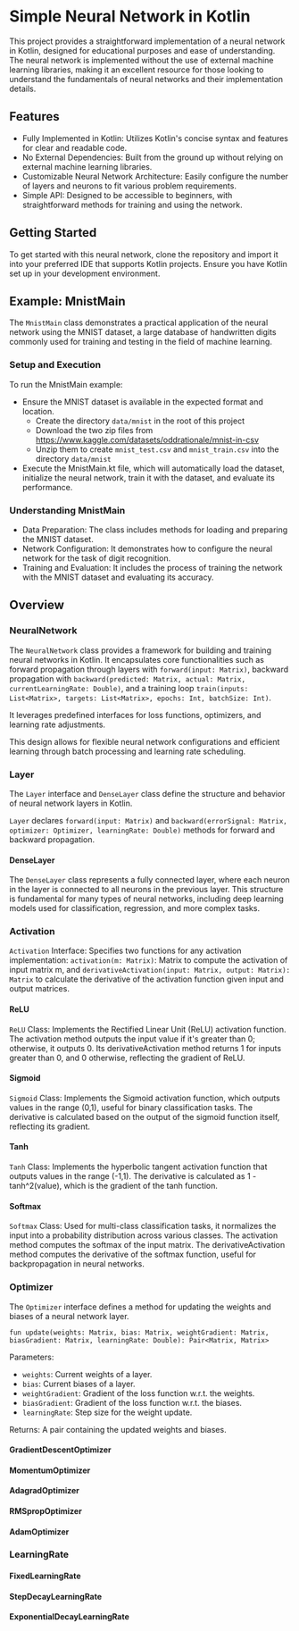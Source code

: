 # Simple Neural Network in Kotlin

This project provides a straightforward implementation of a neural network in Kotlin, designed for educational purposes and ease of understanding. The neural network is implemented without the use of external machine learning libraries, making it an excellent resource for those looking to understand the fundamentals of neural networks and their implementation details.

## Features
- Fully Implemented in Kotlin: Utilizes Kotlin's concise syntax and features for clear and readable code.
- No External Dependencies: Built from the ground up without relying on external machine learning libraries.
- Customizable Neural Network Architecture: Easily configure the number of layers and neurons to fit various problem requirements. 
- Simple API: Designed to be accessible to beginners, with straightforward methods for training and using the network.

## Getting Started

To get started with this neural network, clone the repository and import it into your preferred IDE that supports Kotlin projects. 
Ensure you have Kotlin set up in your development environment.

## Example: MnistMain

The `MnistMain` class demonstrates a practical application of the neural network using the MNIST dataset, a large database of handwritten digits commonly used for training and testing in the field of machine learning.

### Setup and Execution

To run the MnistMain example:

- Ensure the MNIST dataset is available in the expected format and location.
  - Create the directory `data/mnist` in the root of this project
  - Download the two zip files from https://www.kaggle.com/datasets/oddrationale/mnist-in-csv
  - Unzip them to create `mnist_test.csv` and `mnist_train.csv` into the directory `data/mnist`
-  Execute the MnistMain.kt file, which will automatically load the dataset, initialize the neural network, train it with the dataset, and evaluate its performance.

### Understanding MnistMain

- Data Preparation: The class includes methods for loading and preparing the MNIST dataset.
- Network Configuration: It demonstrates how to configure the neural network for the task of digit recognition.
- Training and Evaluation: It includes the process of training the network with the MNIST dataset and evaluating its accuracy.

## Overview

### NeuralNetwork

The `NeuralNetwork` class  provides a framework for building and training neural networks in Kotlin. 
It encapsulates core functionalities such as forward propagation through layers with `forward(input: Matrix)`, 
backward propagation with `backward(predicted: Matrix, actual: Matrix, currentLearningRate: Double)`, 
and a training loop `train(inputs: List<Matrix>, targets: List<Matrix>, epochs: Int, batchSize: Int)`. 

It leverages predefined interfaces for loss functions, optimizers, and learning rate adjustments. 

This design allows for flexible neural network configurations and efficient learning through batch processing and learning rate scheduling.


### Layer

The `Layer` interface and `DenseLayer` class define the structure and behavior of neural network layers in Kotlin. 

`Layer` declares `forward(input: Matrix)` and `backward(errorSignal: Matrix, optimizer: Optimizer, learningRate: Double)` methods for forward and backward propagation. 

#### DenseLayer

The `DenseLayer` class represents a fully connected layer, where each neuron in the layer is connected to all neurons in the previous layer. 
This structure is fundamental for many types of neural networks, including deep learning models used for classification, regression, and more complex tasks. 


### Activation

`Activation` Interface: Specifies two functions for any activation implementation: 
`activation(m: Matrix)`: Matrix to compute the activation of input matrix m, 
and `derivativeActivation(input: Matrix, output: Matrix): Matrix` to calculate the derivative of the activation function given input and output matrices.

#### ReLU

`ReLU` Class: Implements the Rectified Linear Unit (ReLU) activation function. 
The activation method outputs the input value if it's greater than 0; otherwise, it outputs 0. 
Its derivativeActivation method returns 1 for inputs greater than 0, and 0 otherwise, reflecting the gradient of ReLU.

#### Sigmoid

`Sigmoid` Class: Implements the Sigmoid activation function, which outputs values in the range (0,1), useful for binary classification tasks.
The derivative is calculated based on the output of the sigmoid function itself, reflecting its gradient.

#### Tanh

`Tanh` Class: Implements the hyperbolic tangent activation function that outputs values in the range (-1,1).
The derivative is calculated as 1 - tanh^2(value), which is the gradient of the tanh function.

#### Softmax

`Softmax` Class: Used for multi-class classification tasks, it normalizes the input into a probability distribution across various classes. 
The activation method computes the softmax of the input matrix. 
The derivativeActivation method computes the derivative of the softmax function, useful for backpropagation in neural networks.


### Optimizer

The `Optimizer` interface defines a method for updating the weights and biases of a neural network layer.

`fun update(weights: Matrix, bias: Matrix, weightGradient: Matrix, biasGradient: Matrix, learningRate: Double): Pair<Matrix, Matrix>`

Parameters:
* `weights`: Current weights of a layer.
* `bias`: Current biases of a layer.
* `weightGradient`: Gradient of the loss function w.r.t. the weights.
* `biasGradient`: Gradient of the loss function w.r.t. the biases.
* `learningRate`: Step size for the weight update.
 
Returns: A pair containing the updated weights and biases.

#### GradientDescentOptimizer

#### MomentumOptimizer

#### AdagradOptimizer

#### RMSpropOptimizer

#### AdamOptimizer


### LearningRate

#### FixedLearningRate

#### StepDecayLearningRate

#### ExponentialDecayLearningRate